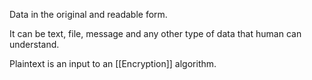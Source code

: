
Data in the original and readable form.

It can be text, file, message and any other type of data that human can understand.

Plaintext is an input to an [[Encryption]] algorithm.
